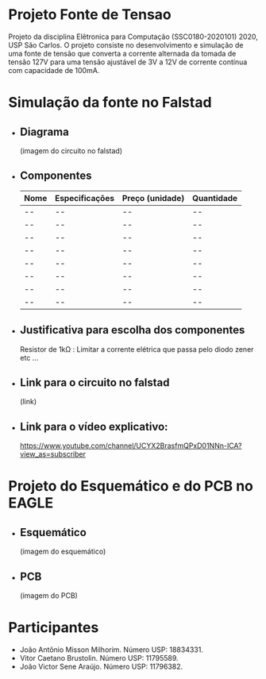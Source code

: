 # Projeto Fonte de Tensao
  Projeto da disciplina Elêtronica para Computação (SSC0180-2020101) 2020, USP São Carlos.
O projeto consiste no desenvolvimento e simulação de uma fonte de tensão que converta a corrente alternada da tomada de tensão 127V  para uma tensão ajustável de 3V a 12V de corrente contínua com capacidade de 100mA.

# Simulação da fonte no Falstad

- ## Diagrama

  (imagem do circuito no falstad)

- ## Componentes

  | Nome | Especificações | Preço (unidade)| Quantidade | 
  |--|--|--|--|
  |--|--|--|--|
  |--|--|--|--|
  |--|--|--|--|
  |--|--|--|--|
  |--|--|--|--|
  |--|--|--|--|
  |--|--|--|--|
  |--|--|--|--|

- ## Justificativa para escolha dos componentes

  Resistor de 1kΩ : Limitar a corrente elétrica que passa pelo diodo zener 
  etc ...

- ## Link para o circuito no falstad
  (link)
- ## Link para o vídeo explicativo:
  https://www.youtube.com/channel/UCYX2BrasfmQPxD01NNn-ICA?view_as=subscriber

# Projeto do Esquemático e do PCB no EAGLE

- ## Esquemático
  (imagem do esquemático)

- ## PCB
  (imagem do PCB)

# Participantes

 - João Antônio Misson Milhorim. Número USP: 18834331.
 - Vitor Caetano Brustolin. Número USP: 11795589.
 - João Victor Sene Araújo. Número USP: 11796382.
